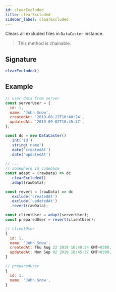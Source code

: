 ```yaml
---
id: clearExcluded
title: clearExcluded
sidebar_label: clearExcluded
---
```


Clears all excluded files in `DataCaster` instance.

> This method is chainable.

## Signature

```javascript
clearExcluded()
```

## Example

```javascript
// user data from server
const serverUser = {
  id: 1,
  name: 'John Snow',
  createdAt: '2019-08-22T16:40:24',
  updatedAt: '2019-09-02T10:45:37',
};

const dc = new DataCaster()
  .int('id')
  .string('name')
  .date('createdAt')
  .date('updatedAt')
	
// ...
// somewhere in codebase
const adapt = (rawData) => dc
  .clearExcluded()
  .adapt(rawData);

const revert = (rawData) => dc
  .exclude('createdAt')
  .exclude('updatedAt')
  .revert(rawData);

const clientUser = adapt(serverUser);
const preparedUser = revert(clientUser);
```

```javascript
// clientUser
{
  id: 1,
  name: 'John Snow',
  createdAt: Thu Aug 22 2019 16:40:24 GMT+0300,
  updatedAt: Mon Sep 02 2019 10:45:37 GMT+0300,
}

// preparedUser
{
  id: 1,
  name: 'John Snow',
}
```
